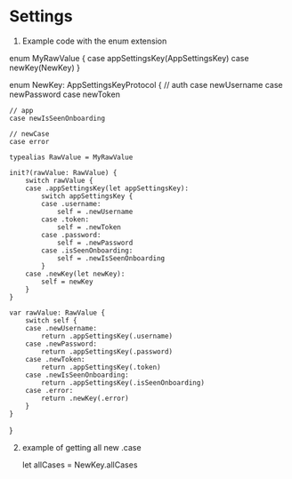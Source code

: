 # Settings

1. Example code with the enum extension

enum MyRawValue {
    case appSettingsKey(AppSettingsKey)
    case newKey(NewKey)
}

enum NewKey: AppSettingsKeyProtocol {
    // auth
    case newUsername
    case newPassword
    case newToken
    
    // app
    case newIsSeenOnboarding
    
    // newCase
    case error
    
    typealias RawValue = MyRawValue
    
    init?(rawValue: RawValue) {
        switch rawValue {
        case .appSettingsKey(let appSettingsKey):
            switch appSettingsKey {
            case .username:
                self = .newUsername
            case .token:
                self = .newToken
            case .password:
                self = .newPassword
            case .isSeenOnboarding:
                self = .newIsSeenOnboarding
            }
        case .newKey(let newKey):
            self = newKey
        }
    }
    
    var rawValue: RawValue {
        switch self {
        case .newUsername:
            return .appSettingsKey(.username)
        case .newPassword:
            return .appSettingsKey(.password)
        case .newToken:
            return .appSettingsKey(.token)
        case .newIsSeenOnboarding:
            return .appSettingsKey(.isSeenOnboarding)
        case .error:
            return .newKey(.error)
        }
    }
}

2. example of getting all new .case

    let allCases = NewKey.allCases
